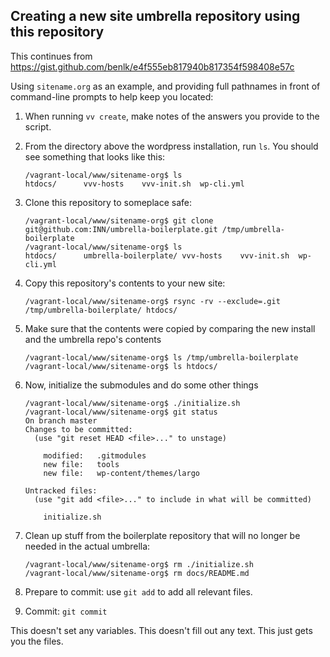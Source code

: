## Creating a new site umbrella repository using this repository

This continues from https://gist.github.com/benlk/e4f555eb817940b817354f598408e57c

Using `sitename.org` as an example, and providing full pathnames in front of command-line prompts to help keep you located:

1. When running `vv create`, make notes of the answers you provide to the script.
2. From the directory above the wordpress installation, run `ls`. You should see something that looks like this:
	```
	/vagrant-local/www/sitename-org$ ls
	htdocs/      vvv-hosts    vvv-init.sh  wp-cli.yml
	```
3. Clone this repository to someplace safe:
	```
	/vagrant-local/www/sitename-org$ git clone git@github.com:INN/umbrella-boilerplate.git /tmp/umbrella-boilerplate
	/vagrant-local/www/sitename-org$ ls
	htdocs/      umbrella-boilerplate/ vvv-hosts    vvv-init.sh  wp-cli.yml
	```
4. Copy this repository's contents to your new site:
	```
	/vagrant-local/www/sitename-org$ rsync -rv --exclude=.git /tmp/umbrella-boilerplate/ htdocs/
	```
5. Make sure that the contents were copied by comparing the new install and the umbrella repo's contents
	```
	/vagrant-local/www/sitename-org$ ls /tmp/umbrella-boilerplate
	/vagrant-local/www/sitename-org$ ls htdocs/
	```
6. Now, initialize the submodules and do some other things
	```
	/vagrant-local/www/sitename-org$ ./initialize.sh
	/vagrant-local/www/sitename-org$ git status
	On branch master
	Changes to be committed:
	  (use "git reset HEAD <file>..." to unstage)

	    modified:   .gitmodules
	    new file:   tools
	    new file:   wp-content/themes/largo

	Untracked files:
	  (use "git add <file>..." to include in what will be committed)

	    initialize.sh
	```

7. Clean up stuff from the boilerplate repository that will no longer be needed in the actual umbrella:
	```
	/vagrant-local/www/sitename-org$ rm ./initialize.sh
	/vagrant-local/www/sitename-org$ rm docs/README.md
	```

8. Prepare to commit: use `git add` to add all relevant files.

9. Commit: `git commit`


This doesn't set any variables. This doesn't fill out any text. This just gets you the files.
